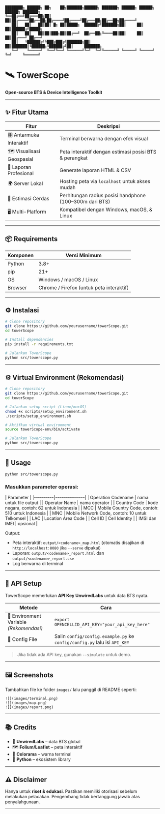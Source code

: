 ```
████████╗ ██████╗ ██╗    ██╗███████╗██████╗ ███████╗ ██████╗ ██████╗ ██████╗ ███████╗
╚══██╔══╝██╔═══██╗██║    ██║██╔════╝██╔══██╗██╔════╝██╔════╝██╔═══██╗██╔══██╗██╔════╝
   ██║   ██║   ██║██║ █╗ ██║█████╗  ██████╔╝███████╗██║     ██║   ██║██████╔╝█████╗  
   ██║   ██║   ██║██║███╗██║██╔══╝  ██╔══██╗╚════██║██║     ██║   ██║██╔═══╝ ██╔══╝  
   ██║   ╚██████╔╝╚███╔███╔╝███████╗██║  ██║███████║╚██████╗╚██████╔╝██║     ███████╗
   ╚═╝    ╚═════╝  ╚══╝╚══╝ ╚══════╝╚═╝  ╚═╝╚══════╝ ╚═════╝ ╚═════╝ ╚═╝     ╚══════╝
```
# 🛰️ TowerScope  
**Open-source BTS & Device Intelligence Toolkit**

---

## ✨ Fitur Utama

| Fitur | Deskripsi |
|-------|-----------|
| 🎛️ Antarmuka Interaktif | Terminal berwarna dengan efek visual |
| 🗺️ Visualisasi Geospasial | Peta interaktif dengan estimasi posisi BTS & perangkat |
| 📑 Laporan Profesional | Generate laporan HTML & CSV |
| 🌍 Server Lokal | Hosting peta via `localhost` untuk akses mudah |
| 📡 Estimasi Cerdas | Perhitungan radius posisi handphone (100–300m dari BTS) |
| 🖥️ Multi-Platform | Kompatibel dengan Windows, macOS, & Linux |

---

## 📦 Requirements

| Komponen | Versi Minimum |
|----------|---------------|
| Python   | 3.8+ |
| pip      | 21+ |
| OS       | Windows / macOS / Linux |
| Browser  | Chrome / Firefox (untuk peta interaktif) |

---

## ⚙️ Instalasi

```bash
# Clone repository
git clone https://github.com/yourusername/towerScope.git
cd towerScope

# Install dependencies
pip install -r requirements.txt

# Jalankan TowerScope
python src/towerscope.py
```

---

## ⚙️ Virtual Environment (Rekomendasi)

```bash
# Clone repository
git clone https://github.com/yourusername/towerScope.git
cd towerScope

# Jalankan setup script (Linux/macOS)
chmod +x scripts/setup_environment.sh
./scripts/setup_environment.sh

# Aktifkan virtual environment
source towerScope-env/bin/activate

# Jalankan TowerScope
python src/towerscope.py
```

---

## 🚀 Usage

```bash
python src/towerscope.py
```

### Masukkan parameter operasi:

| Parameter                |
|----------|---------------|
| Operation Codename | nama untuk file output |
| Operator Name | nama operator |
| Country Code | kode negara, contoh: 62 untuk Indonesia |
| MCC | Mobile Country Code, contoh: 510 untuk Indonesia |
| MNC | Mobile Network Code, contoh: 10 untuk Telkomsel |
| LAC | Location Area Code |
| Cell ID | Cell Identity |
| IMSI dan IMEI | opsional |

Output:
- Peta interaktif: `output/<codename>_map.html` (otomatis disajikan di `http://localhost:8080` jika `--serve` dipakai)
- Laporan: `output/<codename>_report.html` dan `output/<codename>_report.csv`
- Log berwarna di terminal

---

## 🔧 API Setup

TowerScope memerlukan **API Key UnwiredLabs** untuk data BTS nyata.

| Metode | Cara |
|--------|------|
| 🌱 Environment Variable *(Rekomendasi)* | `export OPENCELLID_API_KEY="your_api_key_here"` |
| 📂 Config File | Salin `config/config.example.py` ke `config/config.py` lalu isi `API_KEY` |

> Jika tidak ada API key, gunakan `--simulate` untuk demo.

---

## 🖼️ Screenshots

Tambahkan file ke folder `images/` lalu panggil di README seperti:
```
![](images/terminal.png)
![](images/map.png)
![](images/report.png)
```

---

## 📚 Credits

- 📡 **UnwiredLabs** – data BTS global
- 🗺️ **Folium/Leaflet** – peta interaktif
- 🎨 **Colorama** – warna terminal
- 🐍 **Python** – ekosistem library

---

## ⚠️ Disclaimer

Hanya untuk **riset & edukasi**. Pastikan memiliki otorisasi sebelum melakukan pelacakan. Pengembang tidak bertanggung jawab atas penyalahgunaan.

---
